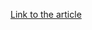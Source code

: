 [Link to the article](https://blogs.blackberry.com/en/2022/05/yashma-ransomware-tracing-the-chaos-family-tree)
